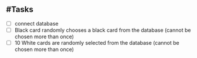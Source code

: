 #Tasks
-------
- [ ] connect database
- [ ] Black card randomly chooses a black card from the database (cannot be chosen more than once)
- [ ] 10 White cards are randomly selected from the database (cannot be chosen more than once)
